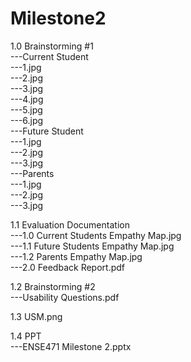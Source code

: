 # Milestone2

1.0 Brainstorming #1  
    ---Current Student  
      ---1.jpg  
      ---2.jpg  
      ---3.jpg  
      ---4.jpg  
      ---5.jpg  
      ---6.jpg  
    ---Future Student  
      ---1.jpg  
      ---2.jpg  
      ---3.jpg  
    ---Parents  
      ---1.jpg  
      ---2.jpg  
      ---3.jpg  
      
1.1 Evaluation Documentation  
    ---1.0 Current Students Empathy Map.jpg  
    ---1.1 Future Students Empathy Map.jpg  
    ---1.2 Parents Empathy Map.jpg  
    ---2.0 Feedback Report.pdf  

1.2 Brainstorming #2  
    ---Usability Questions.pdf  

1.3 USM.png  

1.4 PPT  
    ---ENSE471 Milestone 2.pptx  
